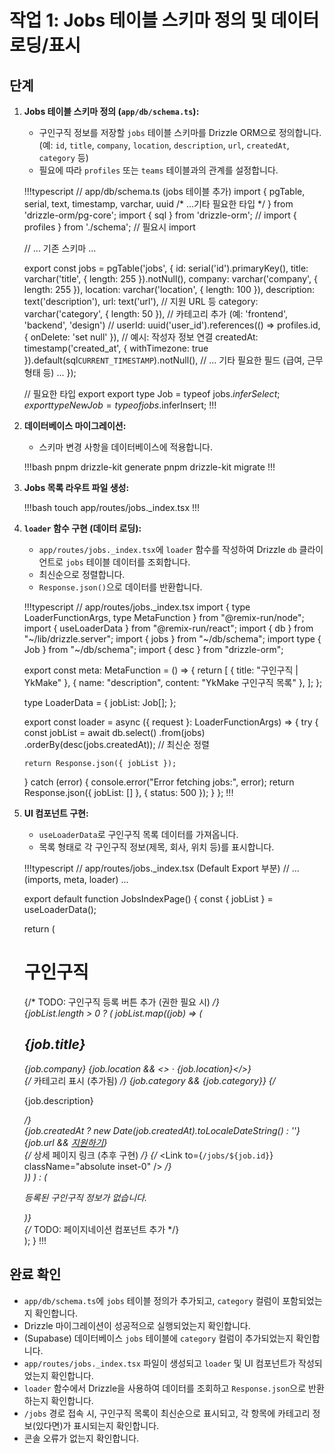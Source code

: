 # 작업 1: Jobs 테이블 스키마 정의 및 데이터 로딩/표시

## 단계

1.  **Jobs 테이블 스키마 정의 (`app/db/schema.ts`):**
    *   구인구직 정보를 저장할 `jobs` 테이블 스키마를 Drizzle ORM으로 정의합니다. (예: `id`, `title`, `company`, `location`, `description`, `url`, `createdAt`, `category` 등)
    *   필요에 따라 `profiles` 또는 `teams` 테이블과의 관계를 설정합니다.

    !!!typescript
    // app/db/schema.ts (jobs 테이블 추가)
    import { pgTable, serial, text, timestamp, varchar, uuid /* ...기타 필요한 타입 */ } from 'drizzle-orm/pg-core';
    import { sql } from 'drizzle-orm';
    // import { profiles } from './schema'; // 필요시 import

    // ... 기존 스키마 ...

    export const jobs = pgTable('jobs', {
        id: serial('id').primaryKey(),
        title: varchar('title', { length: 255 }).notNull(),
        company: varchar('company', { length: 255 }),
        location: varchar('location', { length: 100 }),
        description: text('description'),
        url: text('url'), // 지원 URL 등
        category: varchar('category', { length: 50 }), // 카테고리 추가 (예: 'frontend', 'backend', 'design')
        // userId: uuid('user_id').references(() => profiles.id, { onDelete: 'set null' }), // 예시: 작성자 정보 연결
        createdAt: timestamp('created_at', { withTimezone: true }).default(sql`CURRENT_TIMESTAMP`).notNull(),
        // ... 기타 필요한 필드 (급여, 근무 형태 등) ...
    });

    // 필요한 타입 export
    export type Job = typeof jobs.$inferSelect;
    export type NewJob = typeof jobs.$inferInsert;
    !!!

2.  **데이터베이스 마이그레이션:**
    *   스키마 변경 사항을 데이터베이스에 적용합니다.

    !!!bash
    pnpm drizzle-kit generate
    pnpm drizzle-kit migrate
    !!!

3.  **Jobs 목록 라우트 파일 생성:**

    !!!bash
    touch app/routes/jobs._index.tsx
    !!!

4.  **`loader` 함수 구현 (데이터 로딩):**
    *   `app/routes/jobs._index.tsx`에 `loader` 함수를 작성하여 Drizzle `db` 클라이언트로 `jobs` 테이블 데이터를 조회합니다.
    *   최신순으로 정렬합니다.
    *   `Response.json()`으로 데이터를 반환합니다.

    !!!typescript
    // app/routes/jobs._index.tsx
    import { type LoaderFunctionArgs, type MetaFunction } from "@remix-run/node";
    import { useLoaderData } from "@remix-run/react";
    import { db } from "~/lib/drizzle.server";
    import { jobs } from "~/db/schema";
    import type { Job } from "~/db/schema";
    import { desc } from "drizzle-orm";

    export const meta: MetaFunction = () => {
      return [
        { title: "구인구직 | YkMake" },
        { name: "description", content: "YkMake 구인구직 목록" },
      ];
    };

    type LoaderData = {
      jobList: Job[];
    };

    export const loader = async ({ request }: LoaderFunctionArgs) => {
      try {
        const jobList = await db.select()
            .from(jobs)
            .orderBy(desc(jobs.createdAt)); // 최신순 정렬

        return Response.json({ jobList });
      } catch (error) {
        console.error("Error fetching jobs:", error);
        return Response.json({ jobList: [] }, { status: 500 });
      }
    };
    !!!

5.  **UI 컴포넌트 구현:**
    *   `useLoaderData`로 구인구직 목록 데이터를 가져옵니다.
    *   목록 형태로 각 구인구직 정보(제목, 회사, 위치 등)를 표시합니다.

    !!!typescript
    // app/routes/jobs._index.tsx (Default Export 부분)
    // ... (imports, meta, loader) ...

    export default function JobsIndexPage() {
      const { jobList } = useLoaderData<LoaderData>();

      return (
        <div className="container mx-auto max-w-4xl px-4 py-8">
          <h1 className="text-3xl font-bold mb-6">구인구직</h1>
          {/* TODO: 구인구직 등록 버튼 추가 (권한 필요 시) */} 
          <div className="space-y-4">
            {jobList.length > 0 ? (
              jobList.map((job) => (
                <div key={job.id} className="border p-4 rounded-md shadow-sm">
                  <h2 className="text-xl font-semibold mb-1">{job.title}</h2>
                  <div className="text-sm text-gray-600 mb-2">
                    <span>{job.company}</span>
                    {job.location && <> · <span>{job.location}</span></>}
                  </div>
                  {/* 카테고리 표시 (추가됨) */}
                  {job.category && <span className="inline-block bg-gray-200 text-gray-800 text-xs font-medium mr-2 px-2.5 py-0.5 rounded mb-2">{job.category}</span>} 
                  {/* <p className="text-sm text-gray-800 mb-2 line-clamp-2">{job.description}</p> */}
                  <div className="text-xs text-gray-500 flex justify-between items-center">
                    <span>{job.createdAt ? new Date(job.createdAt).toLocaleDateString() : ''}</span>
                    {job.url && <a href={job.url} target="_blank" rel="noopener noreferrer" className="text-blue-600 hover:underline">지원하기</a>}
                  </div>
                   {/* 상세 페이지 링크 (추후 구현) */}
                  {/* <Link to={`/jobs/${job.id}`} className="absolute inset-0" /> */}
                </div>
              ))
            ) : (
              <p className="text-center text-gray-500">등록된 구인구직 정보가 없습니다.</p>
            )}
          </div>
           {/* TODO: 페이지네이션 컴포넌트 추가 */} 
        </div>
      );
    }
    !!!

## 완료 확인

*   `app/db/schema.ts`에 `jobs` 테이블 정의가 추가되고, `category` 컬럼이 포함되었는지 확인합니다.
*   Drizzle 마이그레이션이 성공적으로 실행되었는지 확인합니다.
*   (Supabase) 데이터베이스 `jobs` 테이블에 `category` 컬럼이 추가되었는지 확인합니다.
*   `app/routes/jobs._index.tsx` 파일이 생성되고 `loader` 및 UI 컴포넌트가 작성되었는지 확인합니다.
*   `loader` 함수에서 Drizzle을 사용하여 데이터를 조회하고 `Response.json`으로 반환하는지 확인합니다.
*   `/jobs` 경로 접속 시, 구인구직 목록이 최신순으로 표시되고, 각 항목에 카테고리 정보(있다면)가 표시되는지 확인합니다.
*   콘솔 오류가 없는지 확인합니다. 